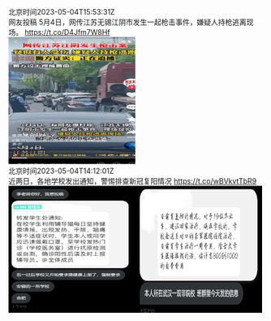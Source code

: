 北京时间2023-05-04T15:53:31Z<br>网友投稿
5月4日，网传江苏无锡江阴市发生一起枪击事件，嫌疑人持枪逃离现场。 https://t.co/D4Jfm7W8Hf<br><img src='/temp/2023/1654031487350480905_0.jpg' width='250' height='250'><br>北京时间2023-05-04T14:12:01Z<br>近两日，各地学校发出通知，警惕排查新冠复阳情况 https://t.co/wBVkvtTbR9<br><img src='/temp/2023/1654005943913390080_0.jpg' width='250' height='250'><img src='/temp/2023/1654005943913390080_1.jpg' width='250' height='250'><br>